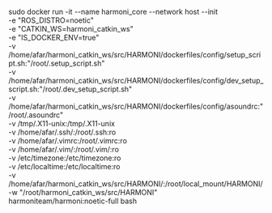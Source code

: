 
sudo docker run -it --name harmoni_core --network host --init \
-e "ROS_DISTRO=noetic" \
-e "CATKIN_WS=harmoni_catkin_ws" \
-e "IS_DOCKER_ENV=true" \
-v /home/afar/harmoni_catkin_ws/src/HARMONI/dockerfiles/config/setup_script.sh:"/root/.setup_script.sh" \
-v /home/afar/harmoni_catkin_ws/src/HARMONI/dockerfiles/config/dev_setup_script.sh:"/root/.dev_setup_script.sh" \
-v /home/afar/harmoni_catkin_ws/src/HARMONI/dockerfiles/config/asoundrc:"/root/.asoundrc" \
-v /tmp/.X11-unix:/tmp/.X11-unix \
-v /home/afar/.ssh/:/root/.ssh:ro \
-v /home/afar/.vimrc:/root/.vimrc:ro \
-v /home/afar/.vim/:/root/.vim/:ro \
-v /etc/timezone:/etc/timezone:ro \
-v /etc/localtime:/etc/localtime:ro \
-v /home/afar/harmoni_catkin_ws/src/HARMONI/:/root/local_mount/HARMONI/ \
-w "/root/harmoni_catkin_ws/src/HARMONI" \
harmoniteam/harmoni:noetic-full bash 